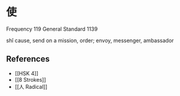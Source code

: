 # 使
Frequency 119
General Standard 1139

shǐ
cause, send on a mission, order; envoy, messenger, ambassador

## References
- [[HSK 4]]
- [[8 Strokes]]
- [[人 Radical]]